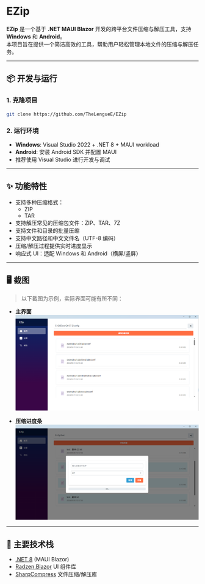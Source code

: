﻿# EZip

**EZip** 是一个基于 **.NET MAUI Blazor** 开发的跨平台文件压缩与解压工具，支持 **Windows** 和 **Android**。  
本项目旨在提供一个简洁高效的工具，帮助用户轻松管理本地文件的压缩与解压任务。

---

## 📦 开发与运行

### 1. 克隆项目

```bash
git clone https://github.com/TheLengueE/EZip
```

### 2. 运行环境

- **Windows**: Visual Studio 2022 + .NET 8 + MAUI workload
- **Android**: 安装 Android SDK 并配置 MAUI
- 推荐使用 Visual Studio 进行开发与调试

---

## ✨ 功能特性

- 支持多种压缩格式：
  - ZIP
  - TAR
- 支持解压常见的压缩包文件：ZIP、TAR、7Z
- 支持文件和目录的批量压缩
- 支持中文路径和中文文件名（UTF-8 编码）
- 压缩/解压过程提供实时进度显示
- 响应式 UI：适配 Windows 和 Android（横屏/竖屏）

---

## 🖥️ 截图

> 以下截图为示例，实际界面可能有所不同：

- **主界面**  
  ![主界面示例](docs/images/home.png)

- **压缩进度条**  
  ![压缩进度示例](docs/images/progress.png)

---

## 🔧 主要技术栈

- [.NET 8](https://dotnet.microsoft.com/) (MAUI Blazor)
- [Radzen.Blazor](https://blazor.radzen.com/) UI 组件库
- [SharpCompress](https://github.com/adamhathcock/sharpcompress) 文件压缩/解压库


